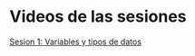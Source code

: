 # Videos de las sesiones

[Sesion 1: Variables y tipos de datos](https://makeitreal.s3.amazonaws.com/videos/88075608644/2023-01-12/QgjXZfT2k.mp4) 
